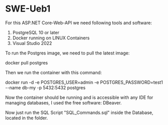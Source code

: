 # SWE-Ueb1

For this ASP.NET Core-Web-API we need following tools and software: 
1. PostgreSQL 10 or later
2. Docker running on LINUX Containers
3. Visual Studio 2022


To run the Postgres image, we need to pull the latest image:

  docker pull postgres

Then we run the container with this command:

  docker run -d -e POSTGRES_USER=admin -e POSTGRES_PASSWORD=test1 --name db-my -p 5432:5432  postgres

Now the container should be running and is accessible with any IDE for managing databases, I used the free software: DBeaver.

Now just run the SQL Script "SQL_Commands.sql" inside the Database, located in the folder.
